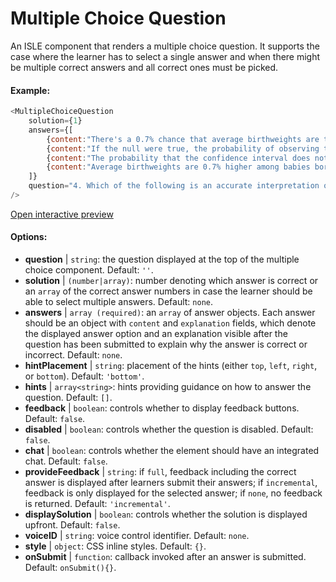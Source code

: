# Multiple Choice Question

An ISLE component that renders a multiple choice question. It supports the case where the learner has to select a single answer and when there might be multiple correct answers and all correct ones must be picked.

#### Example:

``` js
<MultipleChoiceQuestion
    solution={1}
    answers={[
        {content:"There's a 0.7% chance that average birthweights are the same among smoking and non-smoking mothers", explanation:""},
        {content:"If the null were true, the probability of observing this large a difference in average birthweights in our data is 0.7%", explanation:""},
        {content:"The probability that the confidence interval does not contain the true mean difference is 0.7%", explanation:""},
        {content:"Average birthweights are 0.7% higher among babies born to non-smoking mothers", explanation:""}
    ]}
    question="4. Which of the following is an accurate interpretation of the p-value?"
/>
```

[Open interactive preview](https://isle.heinz.cmu.edu/components/multiple-choice-question/)

#### Options:

* __question__ | `string`: the question displayed at the top of the multiple choice component. Default: `''`.
* __solution__ | `(number|array)`: number denoting which answer is correct or an `array` of the correct answer numbers in case the learner should be able to select multiple answers. Default: `none`.
* __answers__ | `array (required)`: an `array` of answer objects. Each answer should be an object with `content` and `explanation` fields, which denote the displayed answer option and an explanation visible after the question has been submitted to explain why the answer is correct or incorrect. Default: `none`.
* __hintPlacement__ | `string`: placement of the hints (either `top`, `left`, `right`, or `bottom`). Default: `'bottom'`.
* __hints__ | `array<string>`: hints providing guidance on how to answer the question. Default: `[]`.
* __feedback__ | `boolean`: controls whether to display feedback buttons. Default: `false`.
* __disabled__ | `boolean`: controls whether the question is disabled. Default: `false`.
* __chat__ | `boolean`: controls whether the element should have an integrated chat. Default: `false`.
* __provideFeedback__ | `string`: if `full`, feedback including the correct answer is displayed after learners submit their answers; if `incremental`, feedback is only displayed for the selected answer; if `none`, no feedback is returned. Default: `'incremental'`.
* __displaySolution__ | `boolean`: controls whether the solution is displayed upfront. Default: `false`.
* __voiceID__ | `string`: voice control identifier. Default: `none`.
* __style__ | `object`: CSS inline styles. Default: `{}`.
* __onSubmit__ | `function`: callback invoked after an answer is submitted. Default: `onSubmit(){}`.
